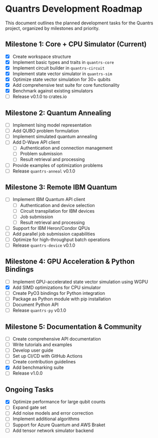 # Quantrs Development Roadmap

This document outlines the planned development tasks for the Quantrs project, organized by milestones and priority.

## Milestone 1: Core + CPU Simulator (Current)

- [x] Create workspace structure
- [x] Implement basic types and traits in `quantrs-core`
- [x] Implement circuit builder in `quantrs-circuit` 
- [x] Implement state vector simulator in `quantrs-sim`
- [x] Optimize state vector simulation for 30+ qubits
- [x] Add comprehensive test suite for core functionality
- [x] Benchmark against existing simulators
- [ ] Release v0.1.0 to crates.io

## Milestone 2: Quantum Annealing

- [ ] Implement Ising model representation
- [ ] Add QUBO problem formulation
- [ ] Implement simulated quantum annealing
- [ ] Add D-Wave API client
  - [ ] Authentication and connection management
  - [ ] Problem submission
  - [ ] Result retrieval and processing
- [ ] Provide examples of optimization problems
- [ ] Release `quantrs-anneal` v0.1.0

## Milestone 3: Remote IBM Quantum

- [ ] Implement IBM Quantum API client
  - [ ] Authentication and device selection
  - [ ] Circuit transpilation for IBM devices
  - [ ] Job submission
  - [ ] Result retrieval and processing
- [ ] Support for IBM Heron/Condor QPUs
- [ ] Add parallel job submission capabilities
- [ ] Optimize for high-throughput batch operations
- [ ] Release `quantrs-device` v0.1.0

## Milestone 4: GPU Acceleration & Python Bindings

- [ ] Implement GPU-accelerated state vector simulation using WGPU
- [x] Add SIMD optimizations for CPU simulator
- [ ] Create PyO3 bindings for Python integration
- [ ] Package as Python module with pip installation
- [ ] Document Python API
- [ ] Release `quantrs-py` v0.1.0

## Milestone 5: Documentation & Community

- [ ] Create comprehensive API documentation
- [ ] Write tutorials and examples
- [ ] Develop user guide
- [ ] Set up CI/CD with GitHub Actions
- [ ] Create contribution guidelines
- [x] Add benchmarking suite
- [ ] Release v1.0.0

## Ongoing Tasks

- [x] Optimize performance for large qubit counts
- [ ] Expand gate set
- [ ] Add noise models and error correction
- [ ] Implement additional algorithms
- [ ] Support for Azure Quantum and AWS Braket
- [ ] Add tensor network simulator backend